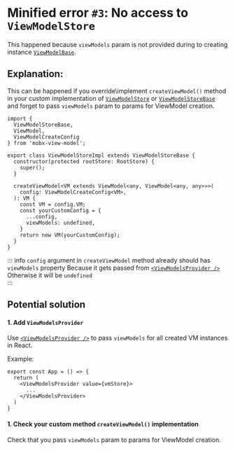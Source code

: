 # Minified error `#3`: No access to `ViewModelStore`

This happened because `viewModels` param is not provided during to creating instance [`ViewModelBase`](/api/view-models/base-implementation).

## Explanation:

This can be happened if you override\implement `createViewModel()` method in your custom implementation of [`ViewModelStore`](/api/view-model-store/overview) or [`ViewModelStoreBase`](/api/view-model-store/base-implementation) and forget to pass `viewModels` param to params for ViewModel creation.

```ts{18}
import {
  ViewModelStoreBase,
  ViewModel,
  ViewModelCreateConfig
} from 'mobx-view-model';

export class ViewModelStoreImpl extends ViewModelStoreBase {
  constructor(protected rootStore: RootStore) {
    super();
  }

  createViewModel<VM extends ViewModel<any, ViewModel<any, any>>>(
    config: ViewModelCreateConfig<VM>,
  ): VM {
    const VM = config.VM;
    const yourCustomConfig = {
      ...config,
      viewModels: undefined,
    }
    return new VM(yourCustomConfig);
  }
}

```

::: info `config` argument in `createViewModel` method already should has `viewModels` property
Because it gets passed from [`<ViewModelsProvider />`](/react/api/view-models-provider)   
Otherwise it will be `undefined`  
:::

## Potential solution

#### 1. Add `ViewModelsProvider`  

Use [`<ViewModelsProvider />`](/react/api/view-models-provider) to pass `viewModels` for all created VM instances in React.   

Example:
```tsx
export const App = () => {
  return (
    <ViewModelsProvider value={vmStore}>
      ...
    </ViewModelsProvider>
  )
}
```

#### 1. Check your custom method `createViewModel()` implementation   

Check that you pass `viewModels` param to params for ViewModel creation.
